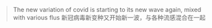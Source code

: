 > The new variation of covid is starting to its new wave again, mixed with various flus
新冠病毒新变种又开始新一波，与各种流感混合在一起
